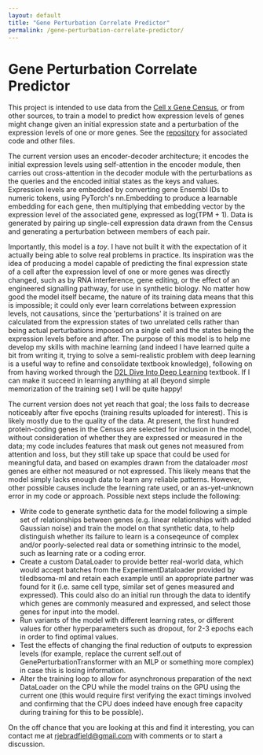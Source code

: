 ```yaml
---
layout: default
title: "Gene Perturbation Correlate Predictor"
permalink: /gene-perturbation-correlate-predictor/
---
```


# Gene Perturbation Correlate Predictor
This project is intended to use data from the [Cell x Gene Census](https://cellxgene.cziscience.com/), or from other sources, to train a model to predict how expression levels of genes might change given an initial expression state and a perturbation of the expression levels of one or more genes. See the [repository](https://github.com/Robin-JE-Bradfield/Gene-Perturbation-Correlate-Predictor) for associated code and other files.

The current version uses an encoder-decoder architecture; it encodes the initial expression levels using self-attention in the encoder module, then carries out cross-attention in the decoder module with the perturbations as the queries and the encoded initial states as the keys and values. Expression levels are embedded by converting gene Ensembl IDs to numeric tokens, using PyTorch's nn.Embedding to produce a learnable embedding for each gene, then multiplying that embedding vector by the expression level of the associated gene, expressed as log(TPM + 1). Data is generated by pairing up single-cell expression data drawn from the Census and generating a perturbation between members of each pair.

Importantly, this model is a  *toy*. I have not built it with the expectation of it actually being able to solve real problems in practice. Its inspiration was the idea of producing a model capable of predicting the final expression state of a cell after the expression level of one or more genes was directly changed, such as by RNA interference, gene editing, or the effect of an engineered signalling pathway, for use in synthetic biology. No matter how good the model itself became, the nature of its training data means that this is impossible; it could only ever learn correlations between expression levels, not causations, since the 'perturbations' it is trained on are calculated from the expression states of two unrelated cells rather than being actual perturbations imposed on a single cell and the states being the expression levels before and after. The purpose of this model is to help me develop my skills with machine learning (and indeed I have learned quite a bit from writing it, trying to solve a semi-realistic problem with deep learning is a useful way to refine and consolidate textbook knowledge), following on from having worked through the [D2L Dive Into Deep Learning](https://d2l.ai) textbook. If I can make it succeed in learning anything at all (beyond simple memorization of the training set) I will be quite happy!

The current version does not yet reach that goal; the loss fails to decrease noticeably after five epochs (training results uploaded for interest). This is likely mostly due to the quality of the data. At present, the first hundred protein-coding genes in the Census are selected for inclusion in the model, without consideration of whether they are expressed or measured in the data; my code includes features that mask out genes not measured from attention and loss, but they still take up space that could be used for meaningful data, and based on examples drawn from the dataloader *most* genes are either not measured or not expressed. This likely means that the model simply lacks enough data to learn any reliable patterns. However, other possible causes include the learning rate used, or an as-yet-unknown error in my code or approach. Possible next steps include the following:

- Write code to generate synthetic data for the model following a simple set of relationships between genes (e.g. linear relationships with added Gaussian noise) and train the model on that synthetic data, to help distinguish whether its failure to learn is a conseqeunce of complex and/or poorly-selected real data or something intrinsic to the model, such as learning rate or a coding error.
- Create a custom DataLoader to provide better real-world data, which would accept batches from the ExperimentDataloader provided by tiledbsoma-ml and retain each example until an appropriate partner was found for it (i.e. same cell type, similar set of genes measured and expressed). This could also do an initial run through the data to identify which genes are commonly measured and expressed, and select those genes for input into the model.
- Run variants of the model with different learning rates, or different values for other hyperparameters such as dropout, for 2-3 epochs each in order to find optimal values.
- Test the effects of changing the final reduction of outputs to expression levels (for example, replace the current self.out of GenePerturbationTransformer with an MLP or something more complex) in case this is losing information.
- Alter the training loop to allow for asynchronous preparation of the next DataLoader on the CPU while the model trains on the GPU using the current one (this would require first verifying the exact timings involved and confirming that the CPU does indeed have enough free capacity during training for this to be possible).

On the off chance that you are looking at this and find it interesting, you can contact me at rjebradfield@gmail.com with comments or to start a discussion.
